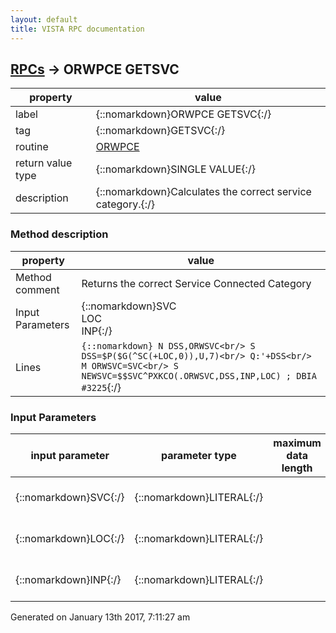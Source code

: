 ```yaml
---
layout: default
title: VISTA RPC documentation
---
```




## [RPCs](TableOfContent.md) &#8594; ORWPCE GETSVC 

 property | value 
--- | --- 
 label | {::nomarkdown}ORWPCE GETSVC{:/}
 tag | {::nomarkdown}GETSVC{:/}
 routine | [ORWPCE](http://code.osehra.org/dox/Routine_ORWPCE_source.html)
 return value type | {::nomarkdown}SINGLE VALUE{:/}
 description | {::nomarkdown}Calculates the correct service category.{:/}


### Method description

 property | value 
 --- | --- 
 Method comment | Returns the correct Service Connected Category
 Input Parameters | {::nomarkdown}SVC<br/>LOC<br/>INP{:/}
 Lines | ```{::nomarkdown} N DSS,ORWSVC<br/> S DSS=$P($G(^SC(+LOC,0)),U,7)<br/> Q:'+DSS<br/> M ORWSVC=SVC<br/> S NEWSVC=$$SVC^PXKCO(.ORWSVC,DSS,INP,LOC) ; DBIA #3225```{:/}

### Input Parameters

| input parameter | parameter type | maximum data length | required | description | 
| --- | --- | --- | --- | --- | 
| {::nomarkdown}SVC{:/} | {::nomarkdown}LITERAL{:/} |  |  | {::nomarkdown}Initial Service Connection Category.{:/} | 
| {::nomarkdown}LOC{:/} | {::nomarkdown}LITERAL{:/} |  |  | {::nomarkdown}Pointer to the hospital location.{:/} | 
| {::nomarkdown}INP{:/} | {::nomarkdown}LITERAL{:/} |  |  | {::nomarkdown}Patient Status0 = Outpatient1 = Inpatient{:/} | 




 Generated on January 13th 2017, 7:11:27 am
